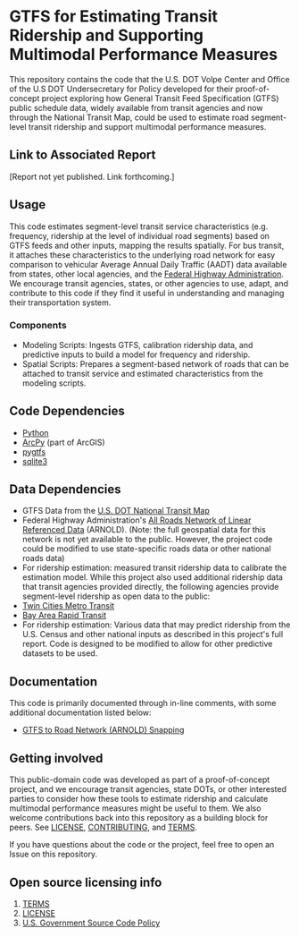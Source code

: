 # GTFS for Estimating Transit Ridership and Supporting Multimodal Performance Measures

This repository contains the code that the U.S. DOT Volpe Center and Office of the U.S DOT Undersecretary for Policy developed for their proof-of-concept project exploring how General Transit Feed Specification (GTFS) public schedule data, widely available from transit agencies and now through the National Transit Map, could be used to estimate road segment-level transit ridership and support multimodal performance measures.

## Link to Associated Report

[Report not yet published. Link forthcoming.]

## Usage
This code estimates segment-level transit service characteristics (e.g. frequency, ridership at the level of individual road segments) based on GTFS feeds and other inputs, mapping the results spatially. For bus transit, it attaches these characteristics to the underlying road network for easy comparison to vehicular Average Annual Daily Traffic (AADT) data available from states, other local agencies, and the [Federal Highway Administration](https://www.fhwa.dot.gov/policyinformation/hpms.cfm). We encourage transit agencies, states, or other agencies to use, adapt, and contribute to this code if they find it useful in understanding and managing their transportation system.

### Components
- Modeling Scripts: Ingests GTFS, calibration ridership data, and predictive inputs to build a model for frequency and ridership.
- Spatial Scripts: Prepares a segment-based network of roads that can be attached to transit service and estimated characteristics from the modeling scripts.

## Code Dependencies
- [Python](https://www.python.org/)
- [ArcPy](http://pro.arcgis.com/en/pro-app/arcpy/get-started/what-is-arcpy-.htm) (part of ArcGIS)
- [pygtfs](https://github.com/jarondl/pygtfs)
- [sqlite3](https://www.sqlite.org/)

## Data Dependencies
- GTFS Data from the [U.S. DOT National Transit Map](https://www.rita.dot.gov/bts/ntm)
- Federal Highway Administration's [All Roads Network of Linear Referenced Data](https://www.fhwa.dot.gov/policyinformation/hpms/arnold.cfm) (ARNOLD). (Note: the full geospatial data for this network is not yet available to the public. However, the project code could be modified to use state-specific roads data or other national roads data)
- For ridership estimation: measured transit ridership data to calibrate the estimation model. While this project also used additional ridership data that transit agencies provided directly, the following agencies provide segment-level ridership as open data to the public:
 - [Twin Cities Metro Transit](ftp://ftp.gisdata.mn.gov/pub/gdrs/data/pub/us_mn_state_metc/trans_stop_boardings_alightings/metadata/metadata.html)
 - [Bay Area Rapid Transit](https://www.bart.gov/about/reports/ridership)
 - For ridership estimation: Various data that may predict ridership from the U.S. Census and other national inputs as described in this project's full report. Code is designed to be modified to allow for other predictive datasets to be used.


## Documentation
This code is primarily documented through in-line comments, with some additional documentation listed below:
- [GTFS to Road Network (ARNOLD) Snapping](https://github.com/VolpeUSDOT/gtfs-measures/blob/master/docs/GTFS_Script_Documentation.md)

## Getting involved
This public-domain code was developed as part of a proof-of-concept project, and we encourage transit agencies, state DOTs, or other interested parties to consider how these tools to estimate ridership and calculate multimodal performance measures might be useful to them. We also welcome contributions back into this repository as a building block for peers. See [LICENSE](LICENSE),  [CONTRIBUTING](CONTRIBUTING.md), and [TERMS](TERMS.md).

If you have questions about the code or the project, feel free to open an Issue on this repository.

## Open source licensing info
1. [TERMS](TERMS.md)
2. [LICENSE](LICENSE)
3. [U.S. Government Source Code Policy](https://sourcecode.cio.gov/)
